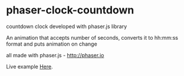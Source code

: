 # phaser-clock-countdown
countdown clock developed with phaser.js library

An animation that accepts number of seconds, converts it to hh:mm:ss format and puts animation on change

all made with phaser.js - http://phaser.io


Live example [Here](https://simon1211.github.io/phaser-clock-countdown/index.html).
